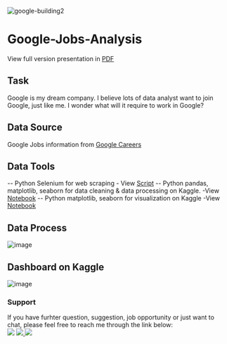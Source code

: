 ![google-building2](https://user-images.githubusercontent.com/108915606/219754236-a2a2a208-d73e-4397-84e2-9695ab948d74.png)

# Google-Jobs-Analysis
View full version presentation in [PDF]()

## Task
Google is my dream company. I believe lots of data analyst want to join Google, just like me. I wonder what will it require to work in Google?

## Data Source
Google Jobs information from [Google Careers](https://careers.google.com/jobs/results/)

## Data Tools
-- Python Selenium for web scraping - View [Script]()
-- Python pandas, matplotlib, seaborn for data cleaning & data processing on Kaggle. -View [Notebook](https://www.kaggle.com/code/michaelltsai/way-to-google-get-a-job-in-goggle-word-cloud/edit)
-- Python matplotlib, seaborn for visualization on Kaggle -View [Notebook](https://www.kaggle.com/code/michaelltsai/way-to-google-get-a-job-in-goggle-word-cloud/edit)

## Data Process
![image](https://user-images.githubusercontent.com/108915606/219756889-d0a93ad9-e1ca-4ed6-b8f7-5ac6f1763fba.png)

## Dashboard on Kaggle
![image](https://user-images.githubusercontent.com/108915606/219757058-3e47bd32-34d6-4afe-97b1-428be3dd4835.png)

### Support 
If you have furhter question, suggestion, job opportunity or just want to chat, please feel free to reach me through the link below:  
[<img src="https://img.shields.io/badge/LinkedIn-0077B5?style=for-the-badge&logo=linkedin&logoColor=white" />](https://www.linkedin.com/in/michael-tsai-37b8b2136/)
[<img src="https://img.shields.io/badge/Tableau-E97627?style=for-the-badge&logo=Tableau&logoColor=white" /> ](https://public.tableau.com/app/profile/michael.tsai7198)
[<img src="https://img.shields.io/badge/Kaggle-20BEFF?style=for-the-badge&logo=Kaggle&logoColor=white" /> ](https://www.kaggle.com/michaelltsai)





